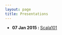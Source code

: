 ```yaml
---
layout: page
title: Presentations
---
```

<div>
<ul>
  <li><b>07 Jan 2015 : </b> <a href="/presentaciones/2015-01-07-Scala101.html" target="_blank" > Scala101 </a></li> </ul>
</div>